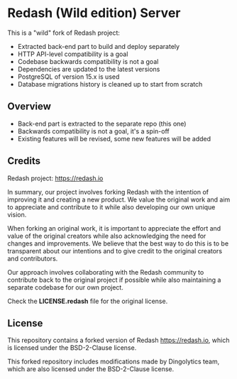 Redash (Wild edition) Server
============================

This is a "wild" fork of Redash project:  

- Extracted back-end part to build and deploy separately
- HTTP API-level compatibility is a goal
- Codebase backwards compatibility is not a goal
- Dependencies are updated to the latest versions
- PostgreSQL of version 15.x is used
- Database migrations history is cleaned up to start from scratch


Overview
--------

- Back-end part is extracted to the separate repo (this one)
- Backwards compatibility is not a goal, it's a spin-off
- Existing features will be revised, some new features will be added


Credits
-------

Redash project: https://redash.io

In summary, our project involves forking Redash with the intention of improving it and creating a new product. We value the original work and aim to appreciate and contribute to it while also developing our own unique vision.

When forking an original work, it is important to appreciate the effort and value of the original creators while also acknowledging the need for changes and improvements. We believe that the best way to do this is to be transparent about our intentions and to give credit to the original creators and contributors.

Our approach involves collaborating with the Redash community to contribute back to the original project if possible while also maintaining a separate codebase for our own project. 

Check the **LICENSE.redash** file for the original license.

License
-------

This repository contains a forked version of Redash <https://redash.io>,
which is licensed under the BSD-2-Clause license.

This forked repository includes modifications made by Dingolytics team,
which are also licensed under the BSD-2-Clause license.

